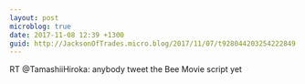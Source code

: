 ```yaml
---
layout: post
microblog: true
date: 2017-11-08 12:39 +1300
guid: http://JacksonOfTrades.micro.blog/2017/11/07/t928044203254222849.html
---
```

RT @TamashiiHiroka: anybody tweet the Bee Movie script yet
